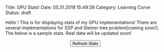 Title: GPU Stats!
Date: 05.31.2018 15:49:38
Category: Learning Curve
Status: draft

Hello ! 
This is for displaying stats of my GPU implementations! 
There are several implementations for SSP and Steiner tree problem[coming soon!].
The below is a sample stats. Real data will be updated soon!
<div class="container">
	<div class="table-responsive spacious-container fl-scrolls-hoverable">
		<div align="center">
		 <button type="button" name="load_data" id="load_data" class="btn btn-info">Refresh Stats</button>
		</div>
		<br />
		<div id="employee_table" style="overflow-x:auto;">
		</div>
	</div>
</div>

<script src="https://ajax.googleapis.com/ajax/libs/jquery/3.1.0/jquery.min.js"></script>
<style>
table th {
	background-color: #444444;
	color: white;
}
table, th , td  {
  border: 1px solid grey;
  border-collapse: collapse;
  padding: 5px;
}
table tr:nth-child(odd) {
  background-color: #f1f1f1;
}
table tr:nth-child(even) {
  background-color: #ffffff;
}
</style>

<script>
$(document).ready(function(){
 $('#load_data').click(function(){
	$.ajax({
   url:"csvs/marks.csv",
   dataType:"text",
   success:function(data)
   {
    var employee_data = data.split(/\r?\n|\r/);
    var table_data = '<table class="table table-bordered table-striped">';
    for(var count = 0; count<employee_data.length; count++)
    {
     employee_data[count].trim();
     if(employee_data[count].length ==0)
		continue;
     var cell_data = employee_data[count].split(",");
     table_data += '<tr>';
     for(var cell_count=0; cell_count<cell_data.length; cell_count++)
     {
      if(count === 0)
      {
       table_data += '<th>'+cell_data[cell_count]+'</th>';
      }
      else
      {
       table_data += '<td>'+cell_data[cell_count]+'</td>';
      }
     }
     table_data += '</tr>';
    }
    table_data += '</table>';
    $('#employee_table').html(table_data);
   }
  });
  
 });
 
});
</script>

